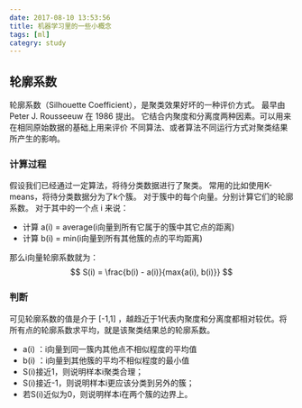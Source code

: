 ```yaml
---
date: 2017-08-10 13:53:56
title: 机器学习里的一些小概念
tags: [ml]
categry: study
---
```



## 轮廓系数
轮廓系数（Silhouette Coefficient），是聚类效果好坏的一种评价方式。
最早由 Peter J. Rousseeuw 在 1986 提出。
它结合内聚度和分离度两种因素。可以用来在相同原始数据的基础上用来评价
不同算法、或者算法不同运行方式对聚类结果所产生的影响。
### 计算过程
假设我们已经通过一定算法，将待分类数据进行了聚类。
常用的比如使用K-means，将待分类数据分为了k个簇。
对于簇中的每个向量。分别计算它们的轮廓系数。
对于其中的一个点 i 来说：
* 计算 a(i) = average(i向量到所有它属于的簇中其它点的距离)
* 计算 b(i) = min(i向量到所有其他簇的点的平均距离)

那么i向量轮廓系数就为：
$$ S(i) = \frac{b(i) - a(i)}{max{a(i), b(i)}} $$

### 判断
可见轮廓系数的值是介于 [-1,1] ，越趋近于1代表内聚度和分离度都相对较优。将所有点的轮廓系数求平均，就是该聚类结果总的轮廓系数。
* a(i) ：i向量到同一簇内其他点不相似程度的平均值
* b(i) ：i向量到其他簇的平均不相似程度的最小值
* S(i)接近1，则说明样本i聚类合理；
* S(i)接近-1，则说明样本i更应该分类到另外的簇；
* 若S(i)近似为0，则说明样本i在两个簇的边界上。